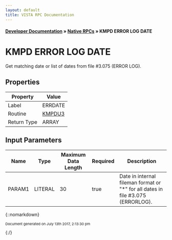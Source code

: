 ```yaml
---
layout: default
title: VISTA RPC Documentation
---
```


#### [Developer Documentation](../index) &#187; [Native RPCs](TableOfContents) &#187; KMPD ERROR LOG DATE<br/>
# KMPD ERROR LOG DATE

Get matching date or list of dates from file #3.075 (ERROR LOG).

## Properties

Property | Value
--- | ---
Label | ERRDATE
Routine | [KMPDU3](http://code.osehra.org/dox/Routine_KMPDU3_source.html)
Return Type | ARRAY


## Input Parameters

Name | Type | Maximum Data Length | Required | Description
--- | --- | --- | --- | ---
PARAM1 | LITERAL | 30 | true | Date in internal fileman format or &quot;*&quot; for all dates in file #3.075 (ERRORLOG).



{::nomarkdown} <br/><p style="font-size: 11px">Document generated on July 13th 2017, 2:13:30 pm</p>{:/}